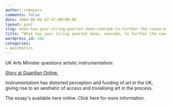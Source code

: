 ```yaml
---
author: robmyers
comments: false
date: 2004-06-04 07:47:00+00:00
layout: post
slug: what-has-your-string-quartet-done-comrade-to-further-the-cause-of-revolution
title: “What has your string quartet done, comrade, to further the cause of revolution?”
wordpress_id: 162
categories:
- Aesthetics
---
```


UK Arts Minister questions artistic instrumentalism:  
  
[Story at Guardian Online.](http://www.guardian.co.uk/arts/features/story/0,11710,1226951,00.html)  
  
Instrumentalism has distorted perception and funding of art in the UK, giving rise to an aesthetic of access and trivialising art in the process.  
  
The essay's available here online. Click here for more information.

  


